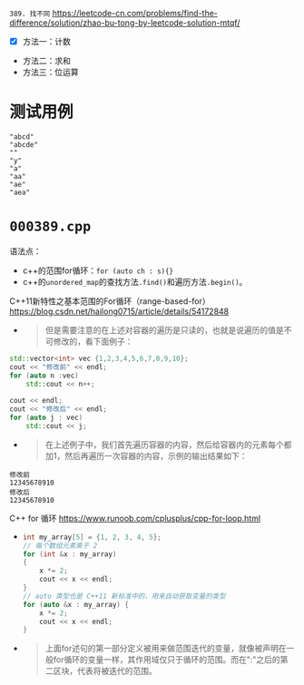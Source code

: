 
`389. 找不同` https://leetcode-cn.com/problems/find-the-difference/solution/zhao-bu-tong-by-leetcode-solution-mtqf/
- [x] 方法一：计数
- 方法二：求和
- 方法三：位运算

# 测试用例

```
"abcd"
"abcde"
""
"y"
"a"
"aa"
"ae"
"aea"
```

# `000389.cpp`

语法点：
- c++的范围for循环：`for (auto ch : s){}`
- c++的`unordered_map`的查找方法`.find()`和遍历方法`.begin()`。

C++11新特性之基本范围的For循环（range-based-for） https://blog.csdn.net/hailong0715/article/details/54172848
- > 但是需要注意的在上述对容器的遍历是只读的，也就是说遍历的值是不可修改的，看下面例子：
```cpp
std::vector<int> vec {1,2,3,4,5,6,7,8,9,10};
cout << "修改前" << endl;
for (auto n :vec)
	std::cout << n++;
 
cout << endl;
cout << "修改后" << endl;
for (auto j : vec)
	std::cout << j;
```
- > 在上述例子中，我们首先遍历容器的内容，然后给容器内的元素每个都加1，然后再遍历一次容器的内容，示例的输出结果如下：
```console
修改前
12345678910
修改后
12345678910
```

C++ for 循环 https://www.runoob.com/cplusplus/cpp-for-loop.html
- >
  ```cpp
  int my_array[5] = {1, 2, 3, 4, 5};
  // 每个数组元素乘于 2
  for (int &x : my_array)
  {
      x *= 2;
      cout << x << endl;  
  }
  // auto 类型也是 C++11 新标准中的，用来自动获取变量的类型
  for (auto &x : my_array) {
      x *= 2;
      cout << x << endl;  
  }
  ```
- > 上面for述句的第一部分定义被用来做范围迭代的变量，就像被声明在一般for循环的变量一样，其作用域仅只于循环的范围。而在":"之后的第二区块，代表将被迭代的范围。

